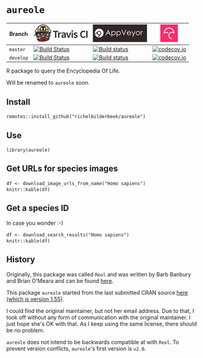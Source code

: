 # `aureole`

Branch    |[![Travis CI logo](pics/TravisCI.png)](https://travis-ci.org)                                                                    |[![AppVeyor logo](pics/AppVeyor.png)](https://www.appveyor.com)                                                                                                                 |[![Codecov logo](pics/Codecov.png)](https://www.codecov.io)
----------|---------------------------------------------------------------------------------------------------------------------------------|--------------------------------------------------------------------------------------------------------------------------------------------------------------------------------|----------------------------------------------------------------------------------------------------------------------------------------------------------------
`master`  |[![Build Status](https://travis-ci.org/richelbilderbeek/aureole.svg?branch=master)](https://travis-ci.org/richelbilderbeek/aureole)  |[![Build status](https://ci.appveyor.com/api/projects/status/btobovn91rhf0qm1/branch/master?svg=true)](https://ci.appveyor.com/project/richelbilderbeek/aureole/branch/master)    |[![codecov.io](https://codecov.io/github/richelbilderbeek/aureole/coverage.svg?branch=master)](https://codecov.io/github/richelbilderbeek/aureole?branch=master)
`develop` |[![Build Status](https://travis-ci.org/richelbilderbeek/aureole.svg?branch=develop)](https://travis-ci.org/richelbilderbeek/aureole) |[![Build status](https://ci.appveyor.com/api/projects/status/btobovn91rhf0qm1/branch/develop?svg=true)](https://ci.appveyor.com/project/richelbilderbeek/aureole/branch/develop)  |[![codecov.io](https://codecov.io/github/richelbilderbeek/aureole/coverage.svg?branch=develop)](https://codecov.io/github/richelbilderbeek/aureole?branch=develop)

R package to query the Encyclopedia Of Life.

Will be renamed to `aureole` soon. 

## Install

```
remotes::install_github("richelbilderbeek/aureole")
```

## Use

```
library(aureole)
```

## Get URLs for species images

```{r}
df <- download_image_urls_from_name("Homo sapiens")
knitr::kable(df)
```

## Get a species ID

In case you wonder :-)

```{r}
df <- download_search_results("Homo sapiens")
knitr::kable(df)
```

## History

Originally, this package was called `Reol`
and was written by
Barb Banbury and Brian O'Meara and can be found 
[here](https://r-forge.r-project.org/R/?group_id=1523).

This package `aureole`
started from the last submitted CRAN source 
[here (which is version 1.55)](https://cran.r-project.org/src/contrib/Archive/reol/reole_1.55.tar.gz).

I could find the original maintainer, but not her email address. Due to that,
I took off without any form of communication with the original maintainer.
I just hope she's OK with that. As I keep using the same license, there
should be no problem.

`aureole` does not intend to be backwards compatible at with `Reol`.
To prevent version conflicts, `aureole`'s first version is `v2.0`.
